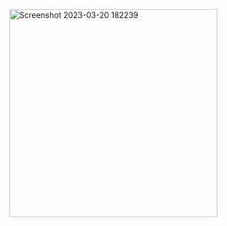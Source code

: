 <img width="374" alt="Screenshot 2023-03-20 182239" src="https://user-images.githubusercontent.com/116438566/226328773-01a1a9e0-a64a-4eb7-b7a3-26e0ad2641c2.png">
